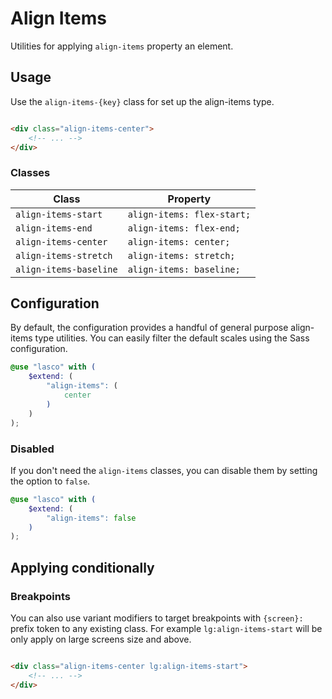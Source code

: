# Align Items

Utilities for applying `align-items` property an element.

## Usage

Use the `align-items-{key}` class for set up the align-items type.

```html

<div class="align-items-center">
    <!-- ... -->
</div>
```

### Classes

| Class                  | Property                   |
|------------------------|----------------------------|
| `align-items-start`    | `align-items: flex-start;` |
| `align-items-end`      | `align-items: flex-end;`   |
| `align-items-center`   | `align-items: center;`     |
| `align-items-stretch`  | `align-items: stretch;`    |
| `align-items-baseline` | `align-items: baseline;`   |

## Configuration

By default, the configuration provides a handful of general purpose align-items type utilities. You can easily filter the
default scales using the Sass configuration.

```scss
@use "lasco" with (
    $extend: (
        "align-items": (
            center
        )
    )
);
```

### Disabled

If you don't need the `align-items` classes, you can disable them by setting the option to `false`.

```scss
@use "lasco" with (
    $extend: (
        "align-items": false
    )
);
```

## Applying conditionally

### Breakpoints

You can also use variant modifiers to target breakpoints with `{screen}:` prefix token to any existing class. For
example `lg:align-items-start` will be only apply on large screens size and above.

```html

<div class="align-items-center lg:align-items-start">
    <!-- ... -->
</div>
```
